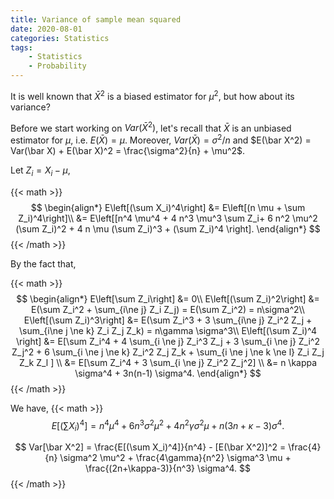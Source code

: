 ```yaml
---
title: Variance of sample mean squared
date: 2020-08-01
categories: Statistics
tags: 
    - Statistics
    - Probability
---
```


It is well known that $\bar X^2$ is a biased estimator for $\mu^2$, but how about its variance?

Before we start working on $Var(\bar X^2)$, let's recall that $\bar X$ is an unbiased estimator for $\mu$, i.e. $E(\bar X) = \mu$. Moreover, $Var(\bar X) = \sigma^2/n$ and $E(\bar X^2) = Var(\bar X) + E(\bar X)^2 = \frac{\sigma^2}{n} + \mu^2$.

Let $Z_i = X_i - \mu$, 

{{< math >}}
$$
\begin{align*}
E\left[(\sum X_i)^4\right] &= E\left[(n \mu + \sum Z_i)^4\right]\\
&= E\left[[n^4 \mu^4 + 4 n^3 \mu^3 \sum Z_i+ 6 n^2 \mu^2 (\sum Z_i)^2 + 4 n \mu (\sum Z_i)^3  + (\sum Z_i)^4 \right].
\end{align*}
$$
{{< /math >}}

By the fact that,

{{< math >}}
$$
\begin{align*}
E\left[\sum Z_i\right] &= 0\\
E\left[(\sum Z_i)^2\right] &= E(\sum Z_i^2 + \sum_{i\ne j} Z_i Z_j) = E(\sum Z_i^2) = n\sigma^2\\
E\left[(\sum Z_i)^3\right] &= E(\sum Z_i^3 + 3 \sum_{i\ne j} Z_i^2 Z_j + \sum_{i\ne j \ne k} Z_i Z_j Z_k) = n\gamma \sigma^3\\
E\left[(\sum Z_i)^4 \right] &= E[\sum Z_i^4 + 4 \sum_{i \ne j} Z_i^3 Z_j + 3 \sum_{i \ne j} Z_i^2 Z_j^2 + 6 \sum_{i \ne j \ne k} Z_i^2 Z_j Z_k +  \sum_{i \ne j \ne k \ne l} Z_i Z_j Z_k Z_l ] \\
&= E[\sum Z_i^4 + 3 \sum_{i \ne j} Z_i^2 Z_j^2] \\
&= n \kappa \sigma^4 + 3n(n-1) \sigma^4.
\end{align*}
$$
{{< /math >}}

We have,
{{< math >}}
$$
E\left[(\sum X_i)^4\right] = n^4 \mu^4 + 6n^3 \sigma^2 \mu^2 + 4n^2 \gamma \sigma^2 \mu + n(3n + \kappa - 3) \sigma^4.
$$

$$
Var[\bar X^2] = \frac{E[(\sum X_i)^4]}{n^4} - [E(\bar X^2)]^2 = \frac{4}{n} \sigma^2 \mu^2 + \frac{4\gamma}{n^2} \sigma^3 \mu + \frac{(2n+\kappa-3)}{n^3} \sigma^4.
$$
{{< /math >}}
